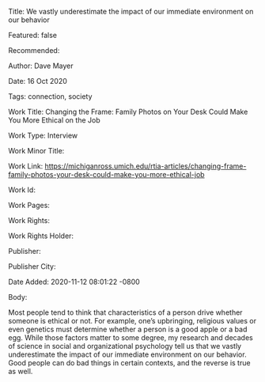 Title: We vastly underestimate the impact of our immediate environment on our behavior

Featured: false

Recommended: 

Author: Dave Mayer

Date: 16 Oct 2020

Tags: connection, society

Work Title: Changing the Frame: Family Photos on Your Desk Could Make You More Ethical on the Job

Work Type: Interview

Work Minor Title:  

Work Link: https://michiganross.umich.edu/rtia-articles/changing-frame-family-photos-your-desk-could-make-you-more-ethical-job

Work Id:  

Work Pages:  

Work Rights:  

Work Rights Holder:  

Publisher:  

Publisher City:  

Date Added: 2020-11-12 08:01:22 -0800

Body:

Most people tend to think that characteristics of a person drive whether someone is ethical or not. For example, one’s upbringing, religious values or even genetics must determine whether a person is a good apple or a bad egg. While those factors matter to some degree, my research and decades of science in social and organizational psychology tell us that we vastly underestimate the impact of our immediate environment on our behavior. Good people can do bad things in certain contexts, and the reverse is true as well.


